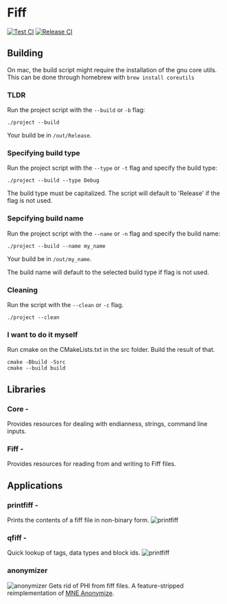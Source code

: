 # Fiff

[![Test CI](https://github.com/gabrielbmotta/fiff/actions/workflows/main.yml/badge.svg)](https://github.com/gabrielbmotta/fiff/actions/workflows/main.yml)
[![Release CI](https://github.com/gabrielbmotta/fiff/actions/workflows/release.yml/badge.svg)](https://github.com/gabrielbmotta/fiff/actions/workflows/release.yml)
## Building

On mac, the build script might require the installation of the gnu core utils. This can be done through homebrew with `brew install coreutils`

### TLDR

Run the project script with the `--build` or `-b` flag:

```
./project --build
```

Your build be in `/out/Release`.

### Specifying build type

Run the project script with the `--type` or `-t` flag and specify the build type:

```
./project --build --type Debug
```

The build type must be capitalized. The script will default to 'Release' if the flag is not used.

### Sepcifying build name

Run the project script with the `--name` or `-n` flag and specify the build name:

```
./project --build --name my_name
```

Your build be in `/out/my_name`.

The build name will default to the selected build type if flag is not used.

### Cleaning

Run the script with the `--clean` or `-c` flag.

```
./project --clean
```

### I want to do it myself

Run cmake on the CMakeLists.txt in the src folder. Build the result of that.

```
cmake -Bbuild -Ssrc
cmake --build build 
```

## Libraries

### Core - 
Provides resources for dealing with endianness, strings, command line inputs.

### Fiff - 
Provides resources for reading from and writing to Fiff files.

## Applications

### printfiff -
Prints the contents of a fiff file in non-binary form.
![printfiff](resources/images/printfiff.png)

### qfiff -
Quick lookup of tags, data types and block ids.
![printfiff](resources/images/qfiff.png)

### anonymizer
![anonymizer](resources/images/anonymizer.png)
Gets rid of PHI from fiff files. A feature-stripped reimplementation of [MNE Anonymize](https://github.com/mne-tools/mne-cpp).
